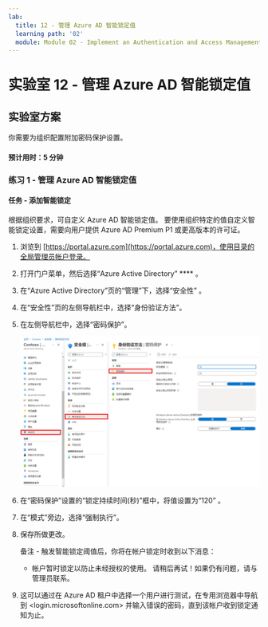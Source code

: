 ```yaml
---
lab:
  title: 12 - 管理 Azure AD 智能锁定值
  learning path: '02'
  module: Module 02 - Implement an Authentication and Access Management Solution
---
```


# 实验室 12 - 管理 Azure AD 智能锁定值

## 实验室方案

你需要为组织配置附加密码保护设置。

#### 预计用时：5 分钟

### 练习 1 - 管理 Azure AD 智能锁定值

#### 任务 - 添加智能锁定

根据组织要求，可自定义 Azure AD 智能锁定值。 要使用组织特定的值自定义智能锁定设置，需要向用户提供 Azure AD Premium P1 或更高版本的许可证。

1. 浏览到 [https://portal.azure.com](https://portal.azure.com)，使用目录的全局管理员帐户登录。

2. 打开门户菜单，然后选择“Azure Active Directory” **** 。

3. 在“Azure Active Directory”页的“管理”下，选择“安全性” 。

4. 在“安全性”页的左侧导航栏中，选择“身份验证方法”。

5. 在左侧导航栏中，选择“密码保护”。

    ![显示“身份验证方法”页的屏幕图像，其中突出显示了“浏览到密码身份验证”的选项](./media/lp2-mod3-browse-to-password-protection.png)

6. 在“密码保护”设置的“锁定持续时间(秒)”框中，将值设置为“120” 。

7. 在“模式”旁边，选择“强制执行”。

8. 保存所做更改。

    备注 - 触发智能锁定阈值后，你将在帐户锁定时收到以下消息：
    - 帐户暂时锁定以防止未经授权的使用。 请稍后再试！如果仍有问题，请与管理员联系。

9. 这可以通过在 Azure AD 租户中选择一个用户进行测试，在专用浏览器中导航到 <login.microsoftonline.com> 并输入错误的密码，直到该帐户收到锁定通知为止。
